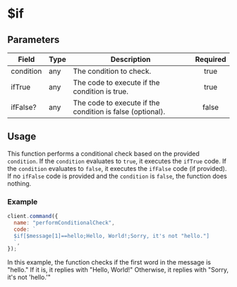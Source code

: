# $if

## Parameters

| Field     | Type | Description                                               | Required |
| --------- | ---- | --------------------------------------------------------- | :------: |
| condition | any  | The condition to check.                                   |   true   |
| ifTrue    | any  | The code to execute if the condition is true.             |   true   |
| ifFalse?  | any  | The code to execute if the condition is false (optional). |  false   |

## Usage

This function performs a conditional check based on the provided `condition`. If the `condition` evaluates to `true`, it executes the `ifTrue` code. If the `condition` evaluates to `false`, it executes the `ifFalse` code (if provided). If no `ifFalse` code is provided and the `condition` is `false`, the function does nothing.

### Example

```javascript
client.command({
  name: "performConditionalCheck",
  code: `
  $if[$message[1]==hello;Hello, World!;Sorry, it's not "hello."]
  `,
});
```

In this example, the function checks if the first word in the message is "hello." If it is, it replies with "Hello, World!" Otherwise, it replies with "Sorry, it's not 'hello.'"
